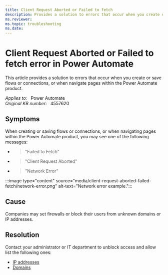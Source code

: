 ```yaml
---
title: Client Request Aborted or Failed to fetch
description: Provides a solution to errors that occur when you create or save flows or connections, or when navigate pages within the Power Automate product.
ms.reviewer: 
ms.topic: troubleshooting
ms.date: 
---
```

# Client Request Aborted or Failed to fetch error in Power Automate

This article provides a solution to errors that occur when you create or save flows or connections, or when navigate pages within the Power Automate product.

_Applies to:_ &nbsp; Power Automate  
_Original KB number:_ &nbsp; 4557620

## Symptoms

When creating or saving flows or connections, or when navigating pages within the Power Automate product, you may see one of the following messages:

- > "Failed to Fetch"
- > "Client Request Aborted"
- > "Network Error"

:::image type="content" source="media/client-request-aborted-failed-fetch/network-error.png" alt-text="Network error example.":::

## Cause

Companies may set firewalls or block their users from unknown domains or IP addresses.

## Resolution

Contact your administrator or IT department to unblock access and allow list the following ones:

- [IP addresses](/power-automate/limits-and-config#required-services)
- [Domains](/power-automate/limits-and-config#required-services)
